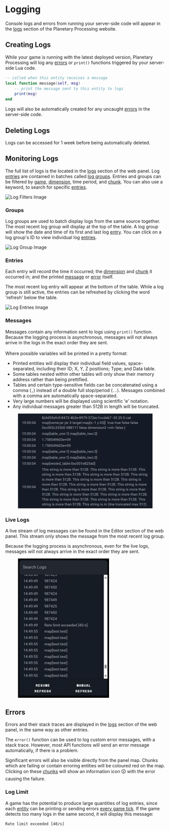 # Logging

Console logs and errors from running your server-side code will appear in the [logs](https://panel.planetaryprocessing.io/logs) section of the Planetary Processing website.

## Creating Logs

While your game is running with the latest deployed version, Planetary Processing will log any [errors](logs.md#errors) or `print()` functions triggered by your server-side Lua code.

```lua
-- called when this entity receives a message
local function message(self, msg)
    -- print the message sent to this entity to logs  
    print(msg)
end
```

Logs will also be automatically created for any uncaught [errors](logs.md#errors) in the server-side code.



## Deleting Logs

Logs can be accessed for 1 week before being automatically deleted.



## Monitoring Logs

The full list of logs is the located in the [logs](https://panel.planetaryprocessing.io/logs) section of the web panel. Log [entries](logs.md#entries) are contained in batches called [log groups](logs.md#groups). Entries and groups can be filtered by [game](https://panel.planetaryprocessing.io/games), [dimension](dimensions.md), time period, and [chunk](chunks.md). You can also use a keyword, to search for specific [entries](logs.md#entries).

![Log Filters Image](https://planetaryprocessing.io/static/img/pp_log_filters.png)

### Groups

Log groups are used to batch display logs from the same source together. The most recent log group will display at the top of the table. A log group will show the date and time of its first and last log [entry](logs.md#entries). You can click on a log group's ID to view individual log [entries](logs.md#entries).

![Log Group Image](https://planetaryprocessing.io/static/img/pp_log_groups.png)

### Entries

Each entry will record the time it occurred; the [dimension](dimensions.md) and [chunk](chunks.md) it occurred in; and the printed [message](logs.md#messages) or [error](logs.md#errors) itself.&#x20;

The most recent log entry will appear at the bottom of the table. While a log group is still active, the entries can be refreshed by clicking the word 'refresh' below the table.

![Log Entries Image](https://planetaryprocessing.io/static/img/pp_log_entries.png)

### Messages

Messages contain any information sent to logs using `print()` function. Because the logging process is asynchronous, messages will not always arrive in the logs in the exact order they are sent.\
\
Where possible variables will be printed in a pretty format:

* Printed entities will display their individual field values, space-separated, including their ID; X, Y, Z positions; Type; and Data table.
* Some tables nested within other tables will only show their memory address rather than being prettified.&#x20;
* Tables and certain type-sensitive fields can be concatenated using a comma (`,`) instead of a double full stop/period (`..`). Messages combined with a comma are automatically space-separated.
* Very large numbers will be displayed using scientific 'e' notation.&#x20;
* Any individual messages greater than 512B in length will be truncated.

<figure><img src="../.gitbook/assets/image (59).png" alt="" width="563"><figcaption></figcaption></figure>



### Live Logs

A live stream of log messages can be found in the Editor section of the web panel. This stream only shows the message from the most recent log group.

Because the logging process is asynchronous, even for the live logs, messages will not always arrive in the exact order they are sent.

<figure><img src="../.gitbook/assets/image (60).png" alt="" width="287"><figcaption></figcaption></figure>



## Errors

Errors and their stack traces are displayed in the [logs](https://panel.planetaryprocessing.io/logs) section of the web panel, in the same way as other entries.&#x20;

The `error()` function can be used to log custom error messages, with a stack trace. However, most API functions will send an error message automatically, if there is a problem.&#x20;

Significant errors will also be visible directly from the panel map. Chunks which are failing or contain erroring entities will be coloured red on the map. Clicking on these [chunks](chunks.md) will show an information icon 🛈 with the error causing the failure.



### Log Limit

A game has the potential to produce large quantities of log entries, since each [entity](entities.md) can be printing or sending errors [every game tick](entities.md#update). If the game detects too many logs in the same second, it will display this message:

```
Rate limit exceeded [40/s]
```

